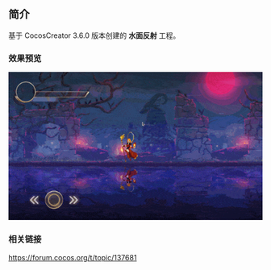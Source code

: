## 简介
基于 CocosCreator 3.6.0 版本创建的 **水面反射** 工程。

### 效果预览
![image](../../../gif/202207/2022072101.gif)

### 相关链接
https://forum.cocos.org/t/topic/137681
